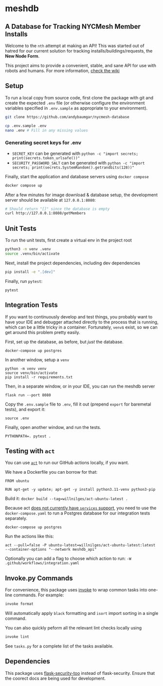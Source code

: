 # meshdb

## A Database for Tracking NYCMesh Member Installs

Welcome to the `nth` attempt at making an API! This was started out of hatred for our current solution for tracking installs/buildings/requests, the **New Node Form**.

This project aims to provide a convenient, stable, and sane API for use with robots and humans. 
For more information, [check the wiki](http://wiki.mesh.nycmesh.net/books/software-services/page/meshdb)

## Setup

To run a local copy from source code, first clone the package with git and create the expected
`.env` file (or otherwise configure the environment variables specified in `.env.sample` as 
appropriate to your environment).
```sh
git clone https://github.com/andybaumgar/nycmesh-database

cp .env.sample .env
nano .env # Fill in any missing values
```

### Generating secret keys for .env
 - `SECRET_KEY` can be generated with `python -c "import secrets; print(secrets.token_urlsafe())"`
 - `SECURITY_PASSWORD_SALT` can be generated with `python -c "import secrets; print(secrets.SystemRandom().getrandbits(128))"`

Finally, start the application and database servers using `docker compose`
```sh
docker compose up
```

After a few minutes for image download & database setup, the development server should be 
available at `127.0.0.1:8080`:
```sh
# Should return "[]" since the database is empty
curl http://127.0.0.1:8080/getMembers
```


## Unit Tests
To run the unit tests, first create a virtual env in the project root
```sh
python3 -m venv .venv
source .venv/bin/activate
```

Next, install the project dependencies, including dev dependencies
```sh
pip install -e ".[dev]"
```

Finally, run `pytest`:
```
pytest
```

## Integration Tests

If you want to continuously develop and test things, you probably want to have your IDE and debugger attached directly to the process that is running, which can be a little tricky in a container. Fortunately, `venv`s exist, so we can get around this problem pretty easily.

First, set up the database, as before, but _just_ the database.

`docker-compose up postgres`

In another window, setup a `venv`

```
python -m venv venv
source venv/bin/activate
pip install -r requirements.txt
```

Then, in a separate window, or in your IDE, you can run the meshdb server

`flask run --port 8080`

Copy the `.env.sample` file to `.env`, fill it out (prepend `export` for baremetal tests), and export it:

`source .env`

Finally, open another window, and run the tests.

`PYTHONPATH=. pytest .`

## Testing with `act`

You can use [`act`](https://github.com/nektos/act) to run our GitHub actions locally, if you want.

We have a Dockerfile you can borrow for that:
```
FROM ubuntu

RUN apt-get -y update; apt-get -y install python3.11-venv python3-pip
```

Build it: `docker build --tag=willnilges/act-ubuntu-latest .`

Because act [does not currently have `services` support](https://github.com/nektos/act/issues/173), you need to use the `docker-compose.yaml` to run a Postgres database for our integration tests separately.
```
docker-compose up postgres
```

Run the actions like this:
```
act --pull=false -P ubuntu-latest=willnilges/act-ubuntu-latest:latest --container-options "--network meshdb_api"
```

Optionally you can add a flag to choose which action to run: `-W .github/workflows/integration.yaml`


## Invoke.py Commands

For convenience, this package uses [invoke](https://www.pyinvoke.org/) to wrap common
tasks into one-line commands. For example:

```sh
invoke format
```

Will automatically apply `black` formatting and `isort` import sorting in a single command.

You can also quickly peform all the relevant lint checks locally using
```sh
invoke lint
```

See `tasks.py` for a complete list of the tasks available.

## Dependencies

This package uses [flask-security-too](https://flask-security-too.readthedocs.io/en/stable/) instead of flask-security. 
Ensure that the coorect docs are being used for development.
